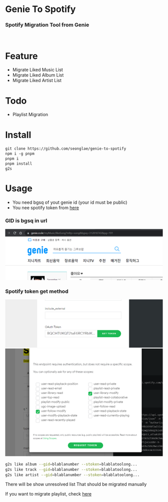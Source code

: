# Genie To Spotify

### Spotify Migration Tool from Genie

<br/>

# Feature
- Migrate Liked Music List
- Migrate Liked Album List
- Migrate Liked Artist List
# Todo
- Playlist Migration


# Install
```
git clone https://github.com/seonglae/genie-to-spotify
npm i -g pnpm
pnpm i
pnpm install
g2s
```


# Usage
- You need bgsq of yout genie id (your id must be public)
- You nee spotify token from [here](https://developer.spotify.com/console/put-following/?type=&ids=)

### GID is bgsq in url
![gis](asset/image/gid.png)

### Spotify token get method
![gis](asset/image/stoken.png)
![gis](asset/image/auth.png)


```bash
g2s like album --gid=blablanumber --stoken=blablatoolong...
g2s like track --gid=blablanumber --stoken=blablatoolong...
g2s like artist --gid=blablanumber --stoken=blablatoolong...
```

There will be show unresolved list
That should be migrated manually




If you want to migrate playlist, check [here](https://www.clien.net/service/board/lecture/15959548)